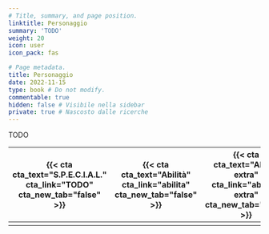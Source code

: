 ```yaml
---
# Title, summary, and page position.
linktitle: Personaggio
summary: 'TODO'
weight: 20
icon: user
icon_pack: fas

# Page metadata.
title: Personaggio
date: 2022-11-15
type: book # Do not modify.
commentable: true
hidden: false # Visibile nella sidebar
private: true # Nascosto dalle ricerche
---
```


TODO


| {{< cta cta_text="S.P.E.C.I.A.L." cta_link="TODO" cta_new_tab="false" >}} | {{< cta cta_text="Abilità" cta_link="abilita" cta_new_tab="false" >}} | {{< cta cta_text="Abilità extra" cta_link="abilita-extra" cta_new_tab="false" >}} | {{< cta cta_text="TODO" cta_link="" cta_new_tab="false" >}} |
| :--------------------------------------------------------------------------: | :-------------------------------------------------------------------: | :-------------------------------------------------------------------------------: | :-------------------------------------------------------------------: |
|                                                                              |                                                                       |                                                                                   |                                                                       |
